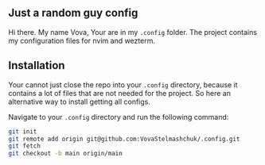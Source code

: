 ## Just a random guy config

Hi there. My name Vova, Your are in my `.config` folder. The project contains my configuration files for nvim and wezterm.

## Installation

Your cannot just close the repo into your `.config` directory, because it contains a lot of files that are not needed for the project. 
So here an alternative way to install getting all configs. 

Navigate to your `.config` directory and run the following command:

```bash
git init
git remote add origin git@github.com:VovaStelmashchuk/.config.git
git fetch
git checkout -b main origin/main
```

